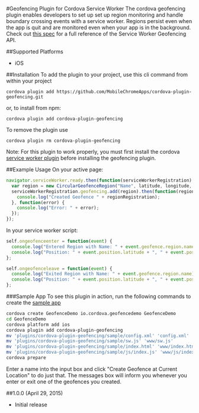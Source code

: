 #Geofencing Plugin for Cordova Service Worker
The cordova geofencing plugin enables developers to set up set up region monitoring and handle boundary crossing events with a service worker. Regions persist even when the app is quit and are monitored even when your app is in the background. Check out [this spec](https://w3c.github.io/geofencing-api/) for a full reference of the Service Worker Geofencing API.

##Supported Platforms
- iOS

##Installation
To add the plugin to your project, use this cli command from within your project
```
cordova plugin add https://github.com/MobileChromeApps/cordova-plugin-geofencing.git
```

or, to install from npm:
```
cordova plugin add cordova-plugin-geofencing
```

To remove the plugin use
```
cordova plugin rm cordova-plugin-geofencing
```

Note: For this plugin to work properly, you must first install the cordova [service worker plugin](https://github.com/MobileChromeApps/cordova-plugin-service-worker) before installing the geofencing plugin.

##Example Usage
On your active page:
```javascript
navigator.serviceWorker.ready.then(function(serviceWorkerRegistration) {
  var region = new CircularGeofenceRegion("Name", latitude, longitude, radius);
  serviceWorkerRegistration.geofencing.add(region).then(function(regionRegistration) {
    console.log("Created Geofence " + regionRegistration);
  }, function(error) {
    console.log("Error: " + error);
  });
});
```
In your service worker script:
```javascript
self.ongeofenceenter = function(event) {
  console.log("Entered Region with Name: " + event.geofence.region.name);
  console.log("Position: " + event.position.latitude + ", " + event.position.longitude);
};

self.ongeofenceleave = function(event) {
  console.log("Exited Region with Name: " + event.geofence.region.name);
  console.log("Position: " + event.position.latitude + ", " + event.position.longitude);
};
```
###Sample App
To see this plugin in action, run the following commands to create the [sample app](https://github.com/MobileChromeApps/cordova-plugin-geofencing/tree/master/test)
```bash
cordova create GeofenceDemo io.cordova.geofencedemo GeofenceDemo
cd GeofenceDemo
cordova platform add ios
cordova plugin add cordova-plugin-geofencing
mv 'plugins/cordova-plugin-geofencing/sample/config.xml' 'config.xml'
mv 'plugins/cordova-plugin-geofencing/sample/sw.js' 'www/sw.js'
mv 'plugins/cordova-plugin-geofencing/sample/index.html' 'www/index.html'
mv 'plugins/cordova-plugin-geofencing/sample/js/index.js' 'www/js/index.js'
cordova prepare
```

Enter a name into the input box and click "Create Geofence at Current Location" to do just that. The messages box will inform you whenever you enter or exit one of the geofences you created.

##1.0.0 (April 29, 2015)
* Initial release
